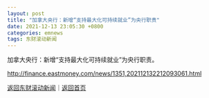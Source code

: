 ```yaml
---
layout: post
title: "加拿大央行：新增“支持最大化可持续就业”为央行职责"
date: 2021-12-13 23:05:30 +0800
categories: emnews
tags: 东财滚动新闻
---
```


加拿大央行：新增“支持最大化可持续就业”为央行职责。

<http://finance.eastmoney.com/news/1351,202112132212093061.html>

[返回东财滚动新闻](//finews.withounder.com/emnews/)｜[返回首页](//finews.withounder.com/)